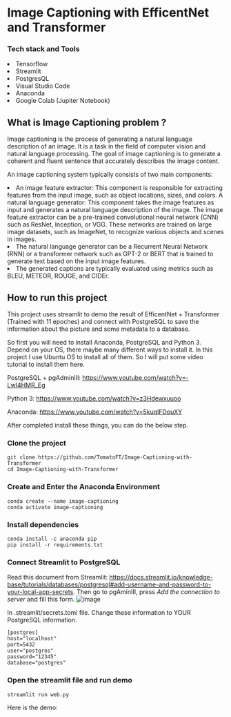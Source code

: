 # Image Captioning with EfficentNet and Transformer
<h3>Tech stack and Tools</h3> 
<li>Tensorflow</li>
<li>Streamlit</li>
<li>PostgresQL</li>
<li>Visual Studio Code</li>
<li>Anaconda</li>
<li>Google Colab (Jupiter Notebook)</li>

## What is Image Captioning problem ?
<p>Image captioning is the process of generating a natural language description of an image. It is a task in the field of computer vision and natural language processing. The goal of image captioning is to generate a coherent and fluent sentence that accurately describes the image content.</p>

An image captioning system typically consists of two main components:

<li>An image feature extractor: This component is responsible for extracting features from the input image, such as object locations, sizes, and colors.
A natural language generator: This component takes the image features as input and generates a natural language description of the image. The image feature extractor can be a pre-trained convolutional neural network (CNN) such as ResNet, Inception, or VGG. These networks are trained on large image datasets, such as ImageNet, to recognize various objects and scenes in images.

<li>The natural language generator can be a Recurrent Neural Network (RNN) or a transformer network such as GPT-2 or BERT that is trained to generate text based on the input image features.</li>

<li>The generated captions are typically evaluated using metrics such as BLEU, METEOR, ROUGE, and CIDEr.</li>

## How to run this project

This project uses streamlit to demo the result of EfficentNet + Transformer (Trained with 11 epoches) and connect with PostgreSQL to save the information about the picture and some metadata to a database.

So first you will need to install Anaconda, PostgreSQL and Python 3. Depend on your OS, there maybe many different ways to install it. In this project I use Ubuntu OS to install all of them. So I will put some video tutorial to install them here.

PostgreSQL + pgAdminIII: https://www.youtube.com/watch?v=-LwI4HMR_Eg

Python 3: https://www.youtube.com/watch?v=z3Hdewxuuoo

Anaconda: https://www.youtube.com/watch?v=5kuqIFDouXY

After completed install these things, you can do the below step.
### Clone the project

```
git clone https://github.com/TomatoFT/Image-Captioning-with-Transformer
cd Image-Captioning-with-Transformer
```
### Create and Enter the Anaconda Environment

```
conda create --name image-captioning
conda activate image-captioning
```
### Install dependencies
```
conda install -c anaconda pip
pip install -r requirements.txt
```

### Connect Streamlit to PostgreSQL
Read this document from Streamlit: https://docs.streamlit.io/knowledge-base/tutorials/databases/postgresql#add-username-and-password-to-your-local-app-secrets. Then go to pgAminIII, press _Add the connection to server_ and fill this form.
![image](https://user-images.githubusercontent.com/79329526/213474760-fb74bf0c-52b5-4f75-a098-9cfceb068756.png)

In .streamlit/secrets.toml file. Change these information to YOUR PostgreSQL information. 

```
[postgres]
host="localhost"
port=5432
user="postgres"
password="12345"
database="postgres"
```
### Open the streamlit file and run demo

```
streamlit run web.py
```

Here is the demo: 
